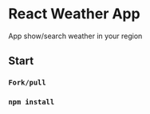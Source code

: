 # React Weather App

App show/search weather in your region

## Start

### `Fork/pull`

### `npm install`